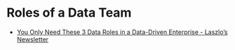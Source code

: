 # Roles of a Data Team

- [You Only Need These 3 Data Roles in a Data-Driven Enterprise - Laszlo’s Newsletter](https://laszlo.substack.com/p/you-only-need-these-3-data-roles)

